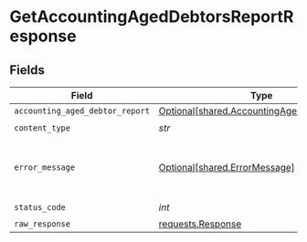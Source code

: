 # GetAccountingAgedDebtorsReportResponse


## Fields

| Field                                                                                            | Type                                                                                             | Required                                                                                         | Description                                                                                      |
| ------------------------------------------------------------------------------------------------ | ------------------------------------------------------------------------------------------------ | ------------------------------------------------------------------------------------------------ | ------------------------------------------------------------------------------------------------ |
| `accounting_aged_debtor_report`                                                                  | [Optional[shared.AccountingAgedDebtorReport]](../../models/shared/accountingageddebtorreport.md) | :heavy_minus_sign:                                                                               | OK                                                                                               |
| `content_type`                                                                                   | *str*                                                                                            | :heavy_check_mark:                                                                               | N/A                                                                                              |
| `error_message`                                                                                  | [Optional[shared.ErrorMessage]](../../models/shared/errormessage.md)                             | :heavy_minus_sign:                                                                               | Your API request was not properly authorized.                                                    |
| `status_code`                                                                                    | *int*                                                                                            | :heavy_check_mark:                                                                               | N/A                                                                                              |
| `raw_response`                                                                                   | [requests.Response](https://requests.readthedocs.io/en/latest/api/#requests.Response)            | :heavy_minus_sign:                                                                               | N/A                                                                                              |
